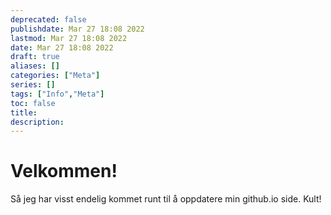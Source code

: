 ```yaml
---
deprecated: false
publishdate: Mar 27 18:08 2022
lastmod: Mar 27 18:08 2022
date: Mar 27 18:08 2022
draft: true
aliases: []
categories: ["Meta"]
series: []
tags: ["Info","Meta"]
toc: false
title: 
description: 
---
```


# Velkommen!
Så jeg har visst endelig kommet runt til å oppdatere min github.io side. Kult!
